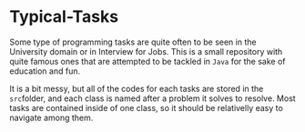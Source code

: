 # Typical-Tasks

Some type of programming tasks are quite often to be seen in the University domain or in Interview for Jobs. 
This is a small repository with quite famous ones that are attempted to be tackled in `Java` for the sake of education and fun.

It is a bit messy, but all of the codes for each tasks are stored in the `src`folder, and each class is named after a problem it solves
to resolve. Most tasks are contained inside of one class, so it should be relativelly easy to navigate among them.
